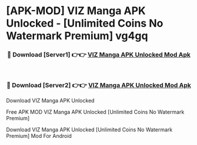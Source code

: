 # [APK-MOD] VIZ Manga APK Unlocked - [Unlimited Coins No Watermark Premium] vg4gq



<div align="center">
<h3>🔴 Download [Server1] 👉👉 <a href="https://momento.my/?title=VIZ_Manga_APK_Unlocked">VIZ Manga APK Unlocked Mod Apk</a></h3><br>

<h3>🔴 Download [Server2] 👉👉 <a href="https://momento.my/?title=VIZ_Manga_APK_Unlocked">VIZ Manga APK Unlocked Mod Apk</a></h3>
</div>



Download VIZ Manga APK Unlocked 

Free APK MOD VIZ Manga APK Unlocked [Unlimited Coins No Watermark Premium]

Download VIZ Manga APK Unlocked [Unlimited Coins No Watermark Premium] Mod For Android
